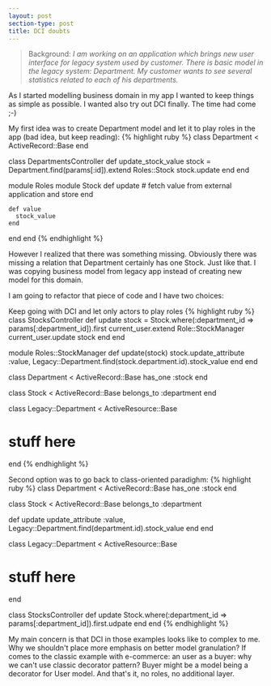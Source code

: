 ```yaml
---
layout: post
section-type: post
title: DCI doubts
---
```


> Background:
> *I am working on an application which brings new user interface for legacy
> system used by customer. There is basic model in the legacy system: Department.
> My customer wants to see several statistics related to each of his departments.*

As I started modelling business domain in my app I wanted to keep things as simple
as possible. I wanted also try out DCI finally. The time had come ;-)

My first idea was to create Department model and let it to play roles in the app (bad idea, but keep reading):
{% highlight ruby %}
class Department < ActiveRecord::Base
end

class DepartmentsController
  def update_stock_value
    stock = Department.find(params[:id]).extend Roles::Stock
    stock.update
  end
end

module Roles
  module Stock
    def update
      # fetch value from external application and store
    end

    def value
      stock_value
    end
  end
end
{% endhighlight %}

However I realized that there was something missing. Obviously there was missing
a relation that Department certainly has one Stock. Just like that. I was copying business model from legacy app instead of creating new model for this domain.

I am going to refactor that piece of code and I have two choices:

Keep going with DCI and let only actors to play roles
{% highlight ruby %}
class StocksController
  def update
    stock = Stock.where(:department_id => params[:department_id]).first
    current_user.extend Role::StockManager
    current_user.update stock
  end
end

module Roles::StockManager
  def update(stock)
    stock.update_attribute :value,
                           Legacy::Department.find(stock.department.id).stock_value
  end
end

class Department < ActiveRecord::Base
  has_one :stock
end

class Stock < ActiveRecord::Base
  belongs_to :department
end

class Legacy::Department < ActiveResource::Base
  # stuff here
end
{% endhighlight %}

Second option was to go back to class-oriented paradighm:
{% highlight ruby %}
class Department < ActiveRecord::Base
  has_one :stock
end

class Stock < ActiveRecord::Base
  belongs_to :department

  def update
    update_attribute :value, Legacy::Department.find(department.id).stock_value
  end
end

class Legacy::Department < ActiveResource::Base
  # stuff here
end

class StocksController
  def update
    Stock.where(:department_id => params[:department_id]).first.udpate
  end
end
{% endhighlight %}

My main concern is that DCI in those examples looks like to complex to me.
Why we shouldn't place more emphasis on better model granulation? If comes
to the classic example with e-commerce: an user as a buyer: why we can't use classic decorator pattern? Buyer might be a model being a decorator for User model.
And that's it, no roles, no additional layer.
